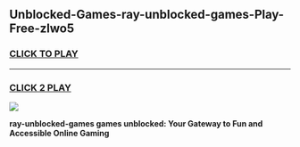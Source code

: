 
## Unblocked-Games-ray-unblocked-games-Play-Free-zlwo5
<h3>
<a href="https://premium76.site?title=ray-unblocked-games&ref=17A">CLICK TO PLAY</a></h3>
<hr>

<h3>
<a href="https://premium76.site?title=ray-unblocked-games&ref=17A">CLICK 2 PLAY</a>
  
</h3>

<a href="https://premium76.site?title=ray-unblocked-games&ref=17A"><img src="https://clearcache.store/games.png"></a>


**ray-unblocked-games games unblocked: Your Gateway to Fun and Accessible Online Gaming**
